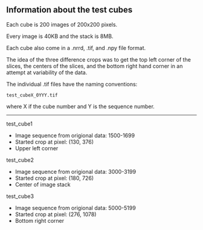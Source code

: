 ## Information about the test cubes

Each cube is 200 images of 200x200 pixels.

Every image is 40KB and the stack is 8MB.

Each cube also come in a .nrrd, .tif, and .npy file format.

The idea of the three difference crops was to get the 
top left corner of the slices, the centers of the slices,
and the bottom right hand corner in an attempt at 
variability of the data.

The individual .tif files have the naming conventions:

`test_cubeX_0YYY.tif`

where X if the cube number and Y is the sequence number.


------------------------------------------------------------

test_cube1
- Image sequence from origional data: 1500-1699
- Started crop at pixel: (130, 376)
- Upper left corner


test_cube2
- Image sequence from origional data: 3000-3199
- Started crop at pixel: (180, 726)
- Center of image stack



test_cube3
- Image sequence from origional data: 5000-5199
- Started crop at pixel: (276, 1078)
- Bottom right corner
